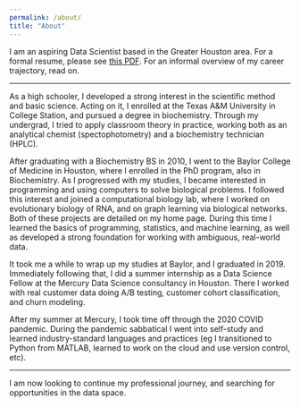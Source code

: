 ```yaml
---
permalink: /about/
title: "About"
---
```


I am an aspiring Data Scientist based in the Greater Houston area. For a formal resume,
please see [this PDF](https://github.com/ily123/ily123.github.io/blob/master/assets/resume.pdf). For an informal overview of my career trajectory, read on.

---

As a high schooler, I developed a strong interest in the scientific method and basic science.
Acting on it, I enrolled at the 
Texas A&M University in College Station, and pursued a degree in biochemistry.
Through my undergrad, I tried to apply classroom theory in practice, working
both as an analytical chemist (spectophotometry) and a biochemistry technician (HPLC).

After graduating with a Biochemistry BS in 2010, I went to the Baylor College of Medicine in
Houston, where I enrolled in the PhD program, also in Biochemistry. As I progressed with
my studies, I became interested in programming and using computers to solve biological problems.
I followed this interest and joined a computational biology lab, where I worked on evolutionary biology of
RNA, and on graph learning via biological networks. Both of these projects are detailed
on my home page. During this time I learned the basics of programming, statistics,
and machine learning, as well as developed a strong foundation for working with ambiguous, real-world data.

It took me a while to wrap up my studies at Baylor, and I graduated in 2019.
Immediately following that, I did a summer internship as a Data Science Fellow at the 
Mercury Data Science consultancy in Houston. There I worked with real customer data doing
A/B testing, customer cohort classification, and churn modeling.

After my summer at Mercury, I took time off through the 2020 COVID pandemic. During
the pandemic sabbatical I went into self-study and learned industry-standard languages
and practices (eg I transitioned to Python from MATLAB, learned to work on the cloud and
use version control, etc).

---

I am now looking to continue my professional journey, and searching for opportunities
in the data space.
